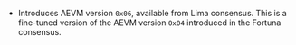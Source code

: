* Introduces AEVM version `0x06`, available from Lima consensus.
  This is a fine-tuned version of the AEVM version `0x04` introduced in the Fortuna consensus.
